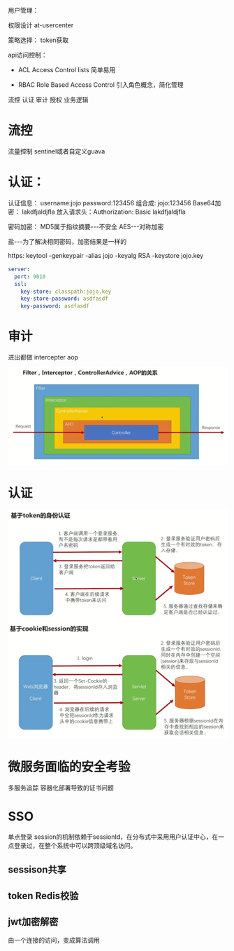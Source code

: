 用户管理：

权限设计
at-usercenter

策略选择：
    token获取


api访问控制：
- ACL Access Control lists
简单易用

- RBAC  Role Based Access Control
引入角色概念，简化管理

流控 认证 审计  授权  业务逻辑

# 流控
流量控制
sentinel或者自定义guava

# 认证：

认证信息：
username:jojo
password:123456
组合成:   jojo:123456
Base64加密： lakdfjaldjfla
放入请求头：Authorization: Basic lakdfjaldjfla


密码加密：
MD5属于指纹摘要---不安全
AES---对称加密

盐---为了解决相同密码，加密结果是一样的


https:
keytool -genkeypair -alias jojo -keyalg RSA -keystore jojo.key 

``` yaml
server:
  port: 9010
  ssl:
    key-store: classpath:jojo.key
    key-store-password: asdfasdf
    key-password: asdfasdf
```

# 审计

进出都做
intercepter
aop

![](medie/audit.PNG)

# 认证

![](medie/1.PNG)
![](medie/2.PNG)



# 微服务面临的安全考验

多服务追踪
容器化部署导致的证书问题


# SSO
单点登录
session的机制依赖于sessionId，在分布式中采用用户认证中心，在一点登录过，在整个系统中可以跨顶级域名访问。

## sessison共享
## token Redis校验
## jwt加密解密
由一个连接的访问，变成算法调用


